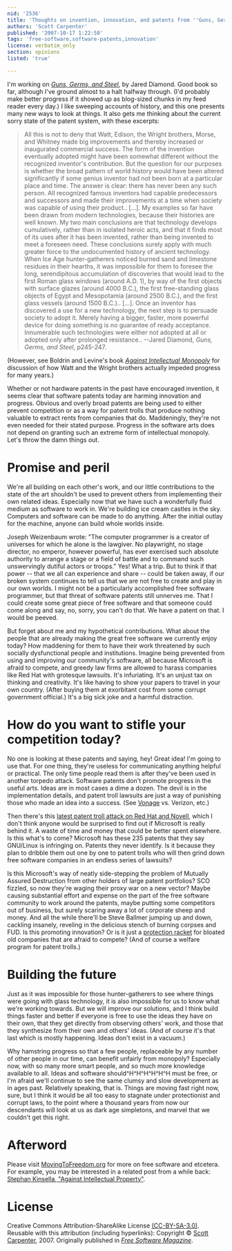 ```yaml
---
nid: '2536'
title: 'Thoughts on invention, innovation, and patents from ''Guns, Germs, and Steel'''
authors: 'Scott Carpenter'
published: '2007-10-17 1:22:58'
tags: 'free-software,software-patents,innovation'
license: verbatim_only
section: opinions
listed: 'true'

---
```

I'm working on _[Guns, Germs, and Steel](http://en.wikipedia.org/wiki/Guns,_Germs,_and_Steel)_, by Jared Diamond. Good book so far, although I've ground almost to a halt halfway through. (I'd probably make better progress if it showed up as blog-sized chunks in my feed reader every day.) I like sweeping accounts of history, and this one presents many new ways to look at things. It also gets me thinking about the current sorry state of the patent system, with these excerpts:


>All this is not to deny that Watt, Edison, the Wright brothers, Morse, and Whitney made big improvements and thereby increased or inaugurated commercial success. The form of the invention eventually adopted might have been somewhat different without the recognized inventor's contribution. But the question for our purposes is whether the broad pattern of world history would have been altered significantly if some genius inventor had not been born at a particular place and time. The answer is clear: there has never been any such person. All recognized famous inventors had capable predecessors and successors and made their improvements at a time when society was capable of using their product.. [...]. My examples so far have been drawn from modern technologies, because their histories are well known. My two main conclusions are that technology develops cumulatively, rather than in isolated heroic acts, and that it finds most of its uses after it has been invented, rather than being invented to meet a foreseen need. These conclusions surely apply with much greater force to the undocumented history of ancient technology. When Ice Age hunter-gatherers noticed burned sand and limestone residues in their hearths, it was impossible for them to foresee the long, serendipitous accumulation of discoveries that would lead to the first Roman glass windows (around A.D. 1), by way of the first objects with surface glazes (around 4000 B.C.), the first free-standing glass objects of Egypt and Mesopotamia (around 2500 B.C.), and the first glass vessels (around 1500 B.C.).. [...]. Once an inventor has discovered a use for a new technology, the next step is to persuade society to adopt it. Merely having a bigger, faster, more powerful device for doing something is no guarantee of ready acceptance. Innumerable such technologies were either not adopted at all or adopted only after prolonged resistance.. --Jared Diamond, _Guns, Germs, and Steel_, p245-247. 

(However, see Boldrin and Levine's book _[Against Intellectual Monopoly](http://www.dklevine.com/general/intellectual/againstnew.htm)_ for discussion of how Watt and the Wright brothers actually impeded progress for many years.)

Whether or not hardware patents in the past have encouraged invention, it seems clear that software patents today are harming innovation and progress. Obvious and overly broad patents are being used to either prevent competition or as a way for patent trolls that produce nothing valuable to extract rents from companies that do. Maddeningly, they're not even needed for their stated purpose. Progress in the software arts does not depend on granting such an extreme form of intellectual monopoly. Let's throw the damn things out.


# Promise and peril

We're all building on each other's work, and our little contributions to the state of the art shouldn't be used to prevent others from implementing their own related ideas. Especially now that we have such a wonderfully fluid medium as software to work in. We're building ice cream castles in the sky. Computers and software can be made to do anything. After the initial outlay for the machine, anyone can build whole worlds inside.

Joseph Weizenbaum wrote: "The computer programmer is a creator of universes for which he alone is the lawgiver. No playwright, no stage director, no emperor, however powerful, has ever exercised such absolute authority to arrange a stage or a field of battle and to command such unswervingly dutiful actors or troops." Yes! What a trip. But to think if that power -- that we all can experience and share -- could be taken away, if our broken system continues to tell us that we are not free to create and play in our own worlds. I might not be a particularly accomplished free software programmer, but that threat of software patents still unnerves me. That I could create some great piece of free software and that someone could come along and say, no, sorry, you can't do that. We have a patent on that. I would be peeved.

But forget about me and my hypothetical contributions. What about the people that are already making the great free software we currently enjoy today? How maddening for them to have their work threatened by such socially dysfunctional people and institutions. Imagine being prevented from using and improving our community's software, all because Microsoft is afraid to compete, and greedy law firms are allowed to harass companies like Red Hat with grotesque lawsuits. It's infuriating. It's an unjust tax on thinking and creativity. It's like having to show your papers to travel in your own country. (After buying them at exorbitant cost from some corrupt government official.) It's a big sick joke and a harmful distraction.


# How do you want to stifle your competition today?

No one is looking at these patents and saying, hey! Great idea! I'm going to use that.  For one thing, they're useless for communicating anything helpful or practical. The only time people read them is after they've been used in another torpedo attack. Software patents don't promote progress in the useful arts. Ideas are in most cases a dime a dozen. The devil is in the implementation details, and patent troll lawsuits are just a way of punishing those who made an idea into a success. (See [Vonage](http://en.wikipedia.org/wiki/Vonage) vs. Verizon, etc.)

Then there's this [latest patent troll attack on Red Hat and Novell](http://www.groklaw.net/article.php?story=20071011205044141), which I don't think anyone would be surprised to find out if Microsoft is really behind it. A waste of time and money that could be better spent elsewhere. Is this what's to come? Microsoft has these 235 patents that they say GNU/Linux is infringing on. Patents they never identify. Is it because they plan to dribble them out one by one to patent trolls who will then grind down free software companies in an endless series of lawsuits?

Is this Microsoft's way of neatly side-stepping the problem of Mutually Assured Destruction from other holders of large patent portfolios? SCO fizzled, so now they're waging their proxy war on a new vector? Maybe causing substantial effort and expense on the part of the free software community to work around the patents, maybe putting some competitors out of business, but surely scaring away a lot of corporate sheep and money. And all the while there'll be Steve Ballmer jumping up and down, cackling insanely, reveling in the delicious stench of burning corpses and FUD. Is this promoting innovation? Or is it just a [protection racket](http://www.freesoftwaremagazine.com/blogs/the_software_protection_racket) for bloated old companies that are afraid to compete? (And of course a welfare program for patent trolls.)


# Building the future

Just as it was impossible for those hunter-gatherers to see where things were going with glass technology, it is also impossible for us to know what we're working towards. But we will improve our solutions, and I think build things faster and better if everyone is free to use the ideas they have on their own, that they get directly from observing others' work, and those that they synthesize from their own and others' ideas. (And of course it's that last which is mostly happening. Ideas don't exist in a vacuum.)

Why hamstring progress so that a few people, replaceable by any number of other people in our time, can benefit unfairly from monopoly? Especially now, with so many more smart people, and so much more knowledge available to all. Ideas and software should^H^H^H^H^H^H must be free, or I'm afraid we'll continue to see the same clumsy and slow development as in ages past. Relatively speaking, that is. Things are moving fast right now, sure, but I think it would be all too easy to stagnate under protectionist and corrupt laws, to the point where a thousand years from now our descendants will look at us as dark age simpletons, and marvel that we couldn't get this right.


# Afterword

Please visit [MovingToFreedom.org](http://www.movingtofreedom.org) for more on free software and etcetera. For example, you may be interested in a related post from a while back: [Stephan Kinsella, "Against Intellectual Property"](/2006/10/29/stephan-kinsella-against-intellectual-property/).


# License

Creative Commons Attribution-ShareAlike License [(CC-BY-SA-3.0)](http://creativecommons.org/licenses/by-sa/3.0). Reusable with this attribution (including hyperlinks): Copyright © [Scott Carpenter](http://www.movingtofreedom.org), 2007. Originally published in _[Free Software Magazine](http://www.freesoftwaremagazine.com/)_.

